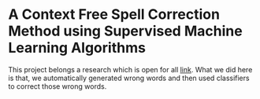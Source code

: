 # A Context Free Spell Correction Method using Supervised Machine Learning Algorithms

This project belongs a research which is open for all [link](http://www.ijcaonline.org/archives/volume176/number27/31370-2020920288).
What we did here is that, we automatically generated wrong words and then used classifiers to correct those wrong words.
